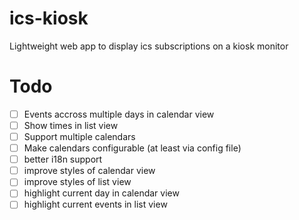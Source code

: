 # ics-kiosk

Lightweight web app to display ics subscriptions on a kiosk monitor


# Todo

- [ ] Events accross multiple days in calendar view
- [ ] Show times in list view
- [ ] Support multiple calendars
- [ ] Make calendars configurable (at least via config file)
- [ ] better i18n support
- [ ] improve styles of calendar view
- [ ] improve styles of list view
- [ ] highlight current day in calendar view
- [ ] highlight current events in list view
